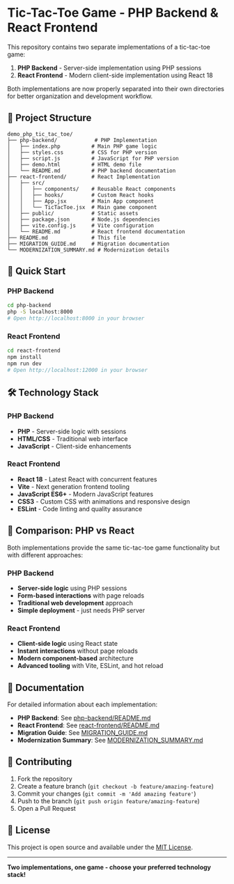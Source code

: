 # Tic-Tac-Toe Game - PHP Backend & React Frontend

This repository contains two separate implementations of a tic-tac-toe game:

1. **PHP Backend** - Server-side implementation using PHP sessions
2. **React Frontend** - Modern client-side implementation using React 18

Both implementations are now properly separated into their own directories for better organization and development workflow.

## 📁 Project Structure

```
demo_php_tic_tac_toe/
├── php-backend/            # PHP Implementation
│   ├── index.php          # Main PHP game logic
│   ├── styles.css         # CSS for PHP version
│   ├── script.js          # JavaScript for PHP version
│   ├── demo.html          # HTML demo file
│   └── README.md          # PHP backend documentation
├── react-frontend/        # React Implementation
│   ├── src/
│   │   ├── components/    # Reusable React components
│   │   ├── hooks/         # Custom React hooks
│   │   ├── App.jsx        # Main App component
│   │   └── TicTacToe.jsx  # Main game component
│   ├── public/            # Static assets
│   ├── package.json       # Node.js dependencies
│   ├── vite.config.js     # Vite configuration
│   └── README.md          # React frontend documentation
├── README.md              # This file
├── MIGRATION_GUIDE.md     # Migration documentation
└── MODERNIZATION_SUMMARY.md # Modernization details
```

## 🚀 Quick Start

### PHP Backend
```bash
cd php-backend
php -S localhost:8000
# Open http://localhost:8000 in your browser
```

### React Frontend
```bash
cd react-frontend
npm install
npm run dev
# Open http://localhost:12000 in your browser
```

## 🛠️ Technology Stack

### PHP Backend
- **PHP** - Server-side logic with sessions
- **HTML/CSS** - Traditional web interface
- **JavaScript** - Client-side enhancements

### React Frontend
- **React 18** - Latest React with concurrent features
- **Vite** - Next generation frontend tooling
- **JavaScript ES6+** - Modern JavaScript features
- **CSS3** - Custom CSS with animations and responsive design
- **ESLint** - Code linting and quality assurance

## 🔄 Comparison: PHP vs React

Both implementations provide the same tic-tac-toe game functionality but with different approaches:

### PHP Backend
- **Server-side logic** using PHP sessions
- **Form-based interactions** with page reloads
- **Traditional web development** approach
- **Simple deployment** - just needs PHP server

### React Frontend
- **Client-side logic** using React state
- **Instant interactions** without page reloads
- **Modern component-based** architecture
- **Advanced tooling** with Vite, ESLint, and hot reload

## 📖 Documentation

For detailed information about each implementation:

- **PHP Backend**: See [php-backend/README.md](php-backend/README.md)
- **React Frontend**: See [react-frontend/README.md](react-frontend/README.md)
- **Migration Guide**: See [MIGRATION_GUIDE.md](MIGRATION_GUIDE.md)
- **Modernization Summary**: See [MODERNIZATION_SUMMARY.md](MODERNIZATION_SUMMARY.md)

## 🤝 Contributing

1. Fork the repository
2. Create a feature branch (`git checkout -b feature/amazing-feature`)
3. Commit your changes (`git commit -m 'Add amazing feature'`)
4. Push to the branch (`git push origin feature/amazing-feature`)
5. Open a Pull Request

## 📝 License

This project is open source and available under the [MIT License](LICENSE).

---

**Two implementations, one game - choose your preferred technology stack!**